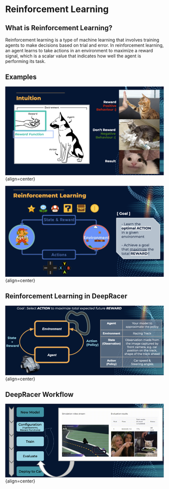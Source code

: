 # Reinforcement Learning

## What is Reinforcement Learning?

Reinforcement learning is a type of machine learning that involves training agents to make decisions based on trial and error. In reinforcement learning, an agent learns to take actions in an environment to maximize a reward signal, which is a scalar value that indicates how well the agent is performing its task.

## Examples

![Intuition](img/ss1.png){align=center}

![Illustration](img/ss2.png){align=center}

## Reinforcement Learning in DeepRacer

![Illustration DeepRacer](img/ss3.png){align=center}

## DeepRacer Workflow

![DeepRacer workflow](img/ss4.png){align=center}
